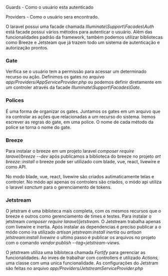 Guards - Como o usuário esta autenticado

Providers - Como o usuário sera encontrado.

O laravel possui uma facade chamada *Illuminate\Support\Facades\Auth* está facade possui vários métodos para autenticar o usuário. Além das funcionalidades padrão da framework, também podemos utilizar bibliotecas como Breeze e Jetsteam que já trazem todo um sistema de autenticação e autorização prontos.

### Gate

Verifica se o usuário tem a permissão para acessar um determinado recurso ou ação. Definimos os gates no arquivo *app/Providers/AppServiceProvider.php* ou podemos definir diretamente em um controler através da facade *Illuminate\Support\Facades\Gate*.

### Polices

É uma forma de organizar os gates. Juntamos os gates em um arquivo que ira controlar as ações que relacionadas a um recurso do sistema. Iremos escrever as regras do gate, em uma police. O nome de cada método da police se torna o nome do gate.

### Breeze

Para instalar o breeze em um projeto laravel *composer require laravel/breeze --dev* após publicamos a biblioteca do breeze no projeto *art breeze::install* o breeze pode ser utilizado com blade, vue, react, livewire e como API.

No modo blade, vue, react, livewire são criados autimaticamente telas e controler. No módo api apenas os controlers são criados, o módo api utiliza o laravel *sanctum* para o gerenciamento de tokens.

### Jetstream

O jetstram é uma bibloteca mais completa, com os mesmos recursos que o breeze e outros como gerenciamento de times e testes. Para instalar o jetstream *composer require laravel/jetstream*. O Jetstream trabalha apenas com livewire e inertia. Após instalar as dependencias é preciso publicar a o módo como ira utilizado *artisan jetstream:install inertia* ou *artisan jetstream:install livewire*  o ultimo passo é publicar os arquivos no projeto com o comando *vendor:publish --tag=jetstream-views.* 

O jetstream utiliza uma bibloteca chamada *Fortify* para gerenciar as funcionalidades. Ao inves de trabalhar com controllers é utilizado *Actions,* uma classe com uma unica funcionalidade. As configurações do Jetstram são feitas no arquivo *app/Providers/JetstreamServiceProvider.php*